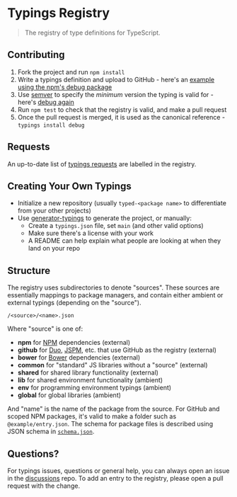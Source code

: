 # Typings Registry

> The registry of type definitions for TypeScript.

## Contributing

1. Fork the project and run `npm install`
2. Write a typings definition and upload to GitHub - here's an [example using the npm's debug package](https://github.com/typed-typings/npm-debug/blob/master/typings.json)
3. Use [semver](http://semver.org/) to specify the _minimum_ version the typing is valid for - here's [debug again](https://github.com/typings/registry/blob/master/npm/debug.json)
4. Run `npm test` to check that the registry is valid, and make a pull request
5. Once the pull request is merged, it is used as the canonical reference - `typings install debug`

## Requests

An up-to-date list of [typings requests](https://github.com/typings/registry/labels/typings%20request) are labelled in the registry.

## Creating Your Own Typings

* Initialize a new repository (usually `typed-<package name>` to differentiate from your other projects)
* Use [generator-typings](https://github.com/typings/generator-typings) to generate the project, or manually:
  * Create a `typings.json` file, set `main` (and other valid options)
  * Make sure there's a license with your work
  * A README can help explain what people are looking at when they land on your repo

## Structure

The registry uses subdirectories to denote "sources". These sources are essentially mappings to package managers, and contain either ambient or external typings (depending on the "source").

```
/<source>/<name>.json
```

Where "source" is one of:

* **npm** for [NPM](https://www.npmjs.com/) dependencies (external)
* **github** for [Duo](http://duojs.org/), [JSPM](http://jspm.io/), etc. that use GitHub as the registry (external)
* **bower** for [Bower](http://bower.io/) dependencies (external)
* **common** for "standard" JS libraries without a "source" (external)
* **shared** for shared library functionality (external)
* **lib** for shared environment functionality (ambient)
* **env** for programming environment typings (ambient)
* **global** for global libraries (ambient)

And "name" is the name of the package from the source. For GitHub and scoped NPM packages, it's valid to make a folder such as `@example/entry.json`. The schema for package files is described using JSON schema in [`schema.json`](schema.json).

## Questions?

For typings issues, questions or general help, you can always open an issue in the [discussions](https://github.com/typings/discussions) repo. To add an entry to the registry, please open a pull request with the change.
